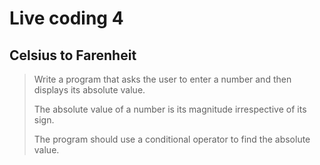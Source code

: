 # Live coding 4

## Celsius to Farenheit

> Write a program that asks the user to enter a number and then displays its absolute value.
>
> The absolute value of a number is its magnitude irrespective of its sign.
>
> The program should use a conditional operator to find the absolute value.
